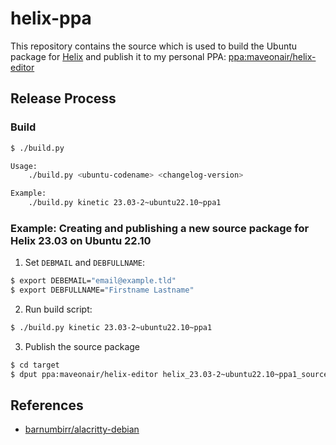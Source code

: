 # helix-ppa

This repository contains the source which is used to build the Ubuntu package for [Helix](https://github.com/helix-editor/helix) and publish it to my personal PPA: [ppa:maveonair/helix-editor](https://launchpad.net/~maveonair/+archive/ubuntu/helix-editor)

## Release Process

### Build

```sh
$ ./build.py

Usage:
    ./build.py <ubuntu-codename> <changelog-version>

Example:
    ./build.py kinetic 23.03-2~ubuntu22.10~ppa1
```

### Example: Creating and publishing a new source package for Helix 23.03 on Ubuntu 22.10

1. Set `DEBMAIL` and `DEBFULLNAME`:

```sh
$ export DEBEMAIL="email@example.tld"
$ export DEBFULLNAME="Firstname Lastname"
```

2. Run build script:

```sh
$ ./build.py kinetic 23.03-2~ubuntu22.10~ppa1
```

3. Publish the source package

```sh
$ cd target
$ dput ppa:maveonair/helix-editor helix_23.03-2~ubuntu22.10~ppa1_source.changes
```

## References

- [barnumbirr/alacritty-debian](https://github.com/barnumbirr/alacritty-debian)
